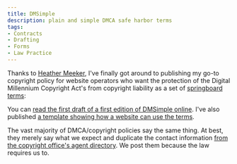 ```yaml
---
title: DMSimple
description: plain and simple DMCA safe harbor terms
tags:
- Contracts
- Drafting
- Forms
- Law Practice
---
```


Thanks to [Heather Meeker](https://heathermeeker.com/), I've finally got around to publishing my go-to copyright policy for website operators who want the protection of the Digital Millennium Copyright Act's from copyright liability as a set of [springboard terms](/2020/05/13/Springboard-Agreement.html):

You can [read the first draft of a first edition of DMSimple online](https://commonform.org/kemitchell/dmsimple/1e2d).  I've also published [a template showing how a website can use the terms](https://commonform.org/kemitchell/dmsimple-template/1e1d).

The vast majority of DMCA/copyright policies say the same thing.  At best, they merely say what we expect and duplicate the contact information [from the copyright office's agent directory](https://www.copyright.gov/dmca-directory/).  We post them because the law requires us to.
